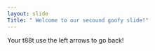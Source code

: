 ```yaml
---
layout: slide
Title: " Welcome to our secound goofy slide!"
---
```

Your t88t
use the left arrows to go back!
